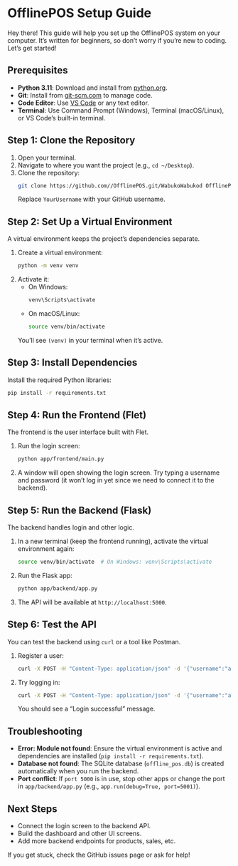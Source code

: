 # OfflinePOS Setup Guide

Hey there! This guide will help you set up the OfflinePOS system on your computer. It’s written for beginners, so don’t worry if you’re new to coding. Let’s get started!

## Prerequisites
- **Python 3.11**: Download and install from [python.org](https://www.python.org).
- **Git**: Install from [git-scm.com](https://git-scm.com) to manage code.
- **Code Editor**: Use [VS Code](https://code.visualstudio.com) or any text editor.
- **Terminal**: Use Command Prompt (Windows), Terminal (macOS/Linux), or VS Code’s built-in terminal.

## Step 1: Clone the Repository
1. Open your terminal.
2. Navigate to where you want the project (e.g., `cd ~/Desktop`).
3. Clone the repository:
   ```bash
   git clone https://github.com//OfflinePOS.git/WabukoWabukod OfflinePOS
   ```
   Replace `YourUsername` with your GitHub username.

## Step 2: Set Up a Virtual Environment
A virtual environment keeps the project’s dependencies separate.
1. Create a virtual environment:
   ```bash
   python -m venv venv
   ```
2. Activate it:
   - On Windows:
     ```bash
     venv\Scripts\activate
     ```
   - On macOS/Linux:
     ```bash
     source venv/bin/activate
     ```
   You’ll see `(venv)` in your terminal when it’s active.

## Step 3: Install Dependencies
Install the required Python libraries:
```bash
pip install -r requirements.txt
```

## Step 4: Run the Frontend (Flet)
The frontend is the user interface built with Flet.
1. Run the login screen:
   ```bash
   python app/frontend/main.py
   ```
2. A window will open showing the login screen. Try typing a username and password (it won’t log in yet since we need to connect it to the backend).

## Step 5: Run the Backend (Flask)
The backend handles login and other logic.
1. In a new terminal (keep the frontend running), activate the virtual environment again:
   ```bash
   source venv/bin/activate  # On Windows: venv\Scripts\activate
   ```
2. Run the Flask app:
   ```bash
   python app/backend/app.py
   ```
3. The API will be available at `http://localhost:5000`.

## Step 6: Test the API
You can test the backend using `curl` or a tool like Postman.
1. Register a user:
   ```bash
   curl -X POST -H "Content-Type: application/json" -d '{"username":"admin","password":"password123","role":"admin"}' http://localhost:5000/api/register
   ```
2. Try logging in:
   ```bash
   curl -X POST -H "Content-Type: application/json" -d '{"username":"admin","password":"password123"}' http://localhost:5000/api/login
   ```
   You should see a “Login successful” message.

## Troubleshooting
- **Error: Module not found**: Ensure the virtual environment is active and dependencies are installed (`pip install -r requirements.txt`).
- **Database not found**: The SQLite database (`offline_pos.db`) is created automatically when you run the backend.
- **Port conflict**: If `port 5000` is in use, stop other apps or change the port in `app/backend/app.py` (e.g., `app.run(debug=True, port=5001)`).

## Next Steps
- Connect the login screen to the backend API.
- Build the dashboard and other UI screens.
- Add more backend endpoints for products, sales, etc.

If you get stuck, check the GitHub issues page or ask for help!
